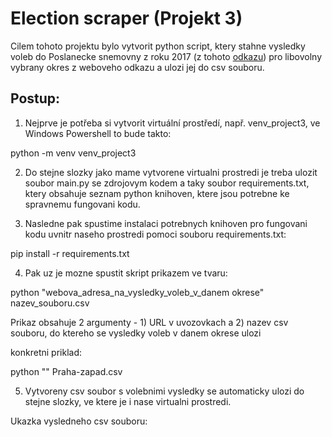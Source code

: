 # Election scraper (Projekt 3)

Cilem tohoto projektu bylo vytvorit python script, ktery stahne vysledky voleb do Poslanecke snemovny z roku 2017  (z tohoto [odkazu](https://volby.cz/pls/ps2017nss/ps3?xjazyk=CZ)) pro libovolny vybrany okres z weboveho odkazu a ulozi jej do csv souboru.

## Postup:
1) Nejprve je potřeba si vytvorit virtuální prostředí, např. venv_project3, ve Windows Powershell to bude takto:
   

python -m venv venv_project3

2) Do stejne slozky jako mame vytvorene virtualni prostredi je treba ulozit soubor main.py se zdrojovym kodem a taky soubor requirements.txt, ktery obsahuje seznam python knihoven, ktere jsou potrebne ke spravnemu fungovani kodu.

3) Nasledne pak spustime instalaci potrebnych knihoven pro fungovani kodu uvnitr naseho prostredi pomoci souboru requirements.txt:
   

pip install -r requirements.txt

4) Pak uz je mozne spustit skript prikazem ve tvaru:
 

python "webova_adresa_na_vysledky_voleb_v_danem okrese" nazev_souboru.csv

Prikaz obsahuje 2 argumenty - 1) URL v uvozovkach a 2) nazev csv souboru, do ktereho se vysledky voleb v danem okrese ulozi

konkretni priklad:


python "" Praha-zapad.csv

5) Vytvoreny csv soubor s volebnimi vysledky se automaticky ulozi do stejne slozky, ve ktere je i nase virtualni prostredi.

Ukazka vysledneho csv souboru:

